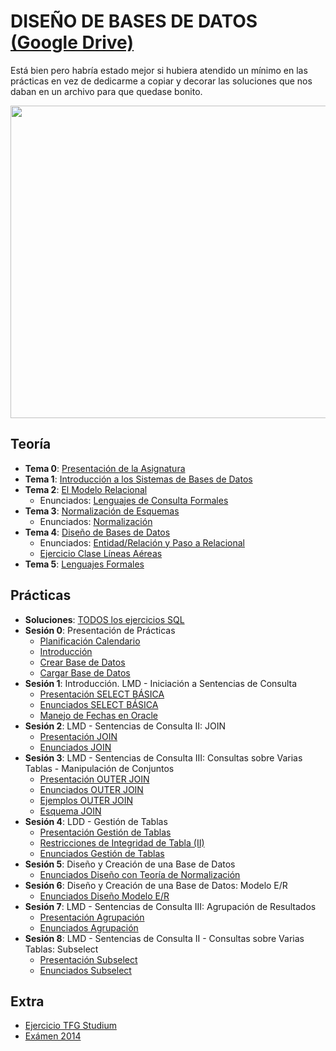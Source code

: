 # DISEÑO DE BASES DE DATOS [(Google Drive)](https://drive.google.com/drive/folders/1X4NyUxwMiTISSRv3df994ddnCRtxfXeM)
Está bien pero habría estado mejor si hubiera atendido un mínimo en las prácticas en vez de dedicarme a copiar y decorar las soluciones que nos daban en un archivo para que quedase bonito.

<img src="https://github.com/su1c1d3jerk/ingenieria-informatica-usal/blob/master/02-SEGUNDO/DISE%C3%91O%20DE%20BASES%20DE%20DATOS/img.jpg" width="1000" height="500" />

## Teoría
  - **Tema 0**: [Presentación de la Asignatura](https://drive.google.com/file/d/1YBmifZ7DHKNune9yb2wy3GBLVy1zf1mH/view)
  - **Tema 1**: [Introducción a los Sistemas de Bases de Datos](https://drive.google.com/open?id=1V8ikbvDsfGPSk5-b02U_88B-O7tE5Bt5)
  - **Tema 2**: [El Modelo Relacional](https://drive.google.com/open?id=1DvI6cr92jOMRVUgEChTXqnMKdifNXpud)
    - Enunciados: [Lenguajes de Consulta Formales](https://drive.google.com/open?id=1IUEWIyHxTcUYJWUptLxiIiB_6oNdCMfG)
  - **Tema 3**: [Normalización de Esquemas](https://drive.google.com/open?id=1XAOB5WzXIL6T2UuEspNuWMIuK6Qd4oMT)
    - Enunciados: [Normalización](https://drive.google.com/open?id=1WnoXTsdX-WNZvzOkkcO8YxZL6Dyb_sLr)
  - **Tema 4**: [Diseño de Bases de Datos](https://drive.google.com/open?id=1gQYum3pOqgwsHgCFTyB4pCNq-0rYM20F)
    - Enunciados: [Entidad/Relación y Paso a Relacional](https://drive.google.com/open?id=1vSybTnl7d7afscr9LbGCBBY69EoqA2GK)
    - [Ejercicio Clase Líneas Aéreas](https://drive.google.com/open?id=16TfeV4MCx0fEtm0o7V7lPxBU-sd_JMDn)
  - **Tema 5**: [Lenguajes Formales](https://drive.google.com/open?id=1imxRjVGMTwWFNzIvddlK2UKe0O-OS472)
  
  ## Prácticas
  - **Soluciones**: [TODOS los ejercicios SQL](https://github.com/Z41D3L/ingenieria-informatica/blob/master/02-SEGUNDO/DISE%C3%91O%20DE%20BASES%20DE%20DATOS/EJERCICIOS%20SQL/PRACTICAS%20Dise%C3%B1o%20de%20Bases%20de%20Datos.sql)
  - **Sesión 0**: Presentación de Prácticas
    - [Planificación Calendario](https://drive.google.com/open?id=1YuR4EldPu3iDZUIWyWlbEWjB70xyli2f)
    - [Introducción](https://drive.google.com/open?id=13MmjyYL3Odd9EpzXSsOGIzs8xvqwgx2y)
    - [Crear Base de Datos](https://github.com/Z41D3L/ingenieria-informatica/blob/master/02-SEGUNDO/DISE%C3%91O%20DE%20BASES%20DE%20DATOS/EJERCICIOS%20SQL/01.%20CreaBD.sql)
    - [Cargar Base de Datos](https://github.com/Z41D3L/ingenieria-informatica/blob/master/02-SEGUNDO/DISE%C3%91O%20DE%20BASES%20DE%20DATOS/EJERCICIOS%20SQL/02.%20CargaBD.sql)
  - **Sesión 1**: Introducción. LMD - Iniciación a Sentencias de Consulta
    - [Presentación SELECT BÁSICA](https://drive.google.com/open?id=1EuX9-zVUrX35glYYtDdV6Va_OSujfxkl)
    - [Enunciados SELECT BÁSICA](https://drive.google.com/open?id=1B6D7OCbEQr2LDAz623HBzyCh74Xqic5R)
    - [Manejo de Fechas en Oracle](https://drive.google.com/open?id=1WDzUb8uT1OA8qZ0SwQzVrL1a4U5Fg9xW)
  - **Sesión 2**: LMD - Sentencias de Consulta II: JOIN
    - [Presentación JOIN](https://drive.google.com/open?id=1HelqA5epi5Ml8aGJLHw-r2sXFpDfn-X7)
    - [Enunciados JOIN](https://drive.google.com/open?id=145P1LuUJaKlS6DHu0aAS21h3ZalTYI2u)
  - **Sesión 3**: LMD - Sentencias de Consulta III: Consultas sobre Varias Tablas - Manipulación de Conjuntos
    - [Presentación OUTER JOIN](https://drive.google.com/open?id=18QpFRoin_2wQRB5f6druCP3NEbptgKaG)
    - [Enunciados OUTER JOIN](https://drive.google.com/open?id=1iY1sTa_t9RbUawLoIiIWee8V2wBPKAwb)
    - [Ejemplos OUTER JOIN](https://drive.google.com/open?id=1W0wFrEcEcQmnZhfUTG0lL5pk9lNTAXXC)
    - [Esquema JOIN](https://drive.google.com/drive/folders/1X4NyUxwMiTISSRv3df994ddnCRtxfXeM)
  - **Sesión 4**: LDD - Gestión de Tablas
    - [Presentación Gestión de Tablas](https://drive.google.com/open?id=1NUIgNVWzT82nT4vciwHPVPCz2svRonTK)
    - [Restricciones de Integridad de Tabla (II)](https://drive.google.com/open?id=1CCJfeTze6pMrm7LeAruKVJTReALu6-Fd)
    - [Enunciados Gestión de Tablas](https://drive.google.com/open?id=1UTj7aeJZpg86YuhA4_RX8vx6nQbmFQTN)
  - **Sesión 5**: Diseño y Creación de una Base de Datos
    - [Enunciados Diseño con Teoría de Normalización](https://drive.google.com/open?id=1VCvn_MwxOyb-i9HvA0YTlkkK-GMH95lc)
  - **Sesión 6**: Diseño y Creación de una Base de Datos: Modelo E/R
    - [Enunciados Diseño Modelo E/R](https://drive.google.com/open?id=1O4-29nAWtQOuIUeYdFmT4YcijP4HgEt_)
  - **Sesión 7**: LMD - Sentencias de Consulta III: Agrupación de Resultados
    - [Presentación Agrupación](https://drive.google.com/open?id=1XD0flLIs4TjX3Wfv8UcI19-nKYLmXKJh)
    - [Enunciados Agrupación](https://drive.google.com/open?id=1pR9bMSUHx4DAujjq3DP07rZ8p3EjXzXa)
  - **Sesión 8**: LMD - Sentencias de Consulta II - Consultas sobre Varias Tablas: Subselect
    - [Presentación Subselect](https://drive.google.com/open?id=1Yg7shjL2NNZ5ytr3rKg-OK0CTKb7sS9G)
    - [Enunciados Subselect](https://drive.google.com/open?id=1Bz6U5BQ7g5GjrxXJqwLggnRXhCCWY8rQ)
    
## Extra
  - [Ejercicio TFG Studium](https://drive.google.com/open?id=1cb1s1Bnsc0jaqHpeTatF-m0VLWkjs26m)
  - [Exámen 2014](https://drive.google.com/open?id=1dxCySObuxdHblRUagZtLfK2Mtu9V18Ko)
